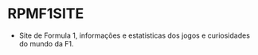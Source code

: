 # RPMF1SITE
- Site de Formula 1, informações e estatisticas dos jogos e curiosidades do mundo da F1.
